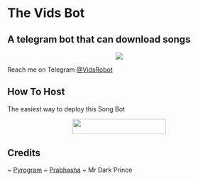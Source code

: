 # The Vids Bot
## A telegram bot that can download songs
<p align="center">
  <img src="https://telegra.ph/file/8f0fc6baa1ba0f15cab64.mp4">
</p>

Reach me on Telegram [@VidsRobot](https://t.me/VidsRobot)

## How To Host

The easiest way to deploy this Song Bot
<p align="center"><a href="https://heroku.com/deploy?template=https://github.com/Prabhasha-p/VidsRobot"> <img src="https://img.shields.io/badge/Deploy%20To%20Heroku-blueviolet?style=for-the-badge&logo=heroku" width="210" height="34.45"/></a></p>

## Credits

~ [Pyrogram](https://github.com/pyrogram)
~ [Prabhasha](https://github.com/Prabhasha-p)
~ Mr Dark Prince
